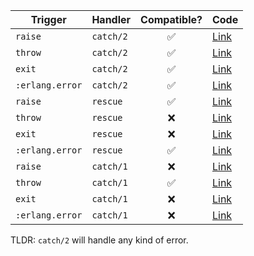Trigger | Handler | Compatible? | Code
--- | --- | :---: | ---
`raise` | `catch/2` | ✅ | [Link](https://github.com/TylerPachal/elixir-error-handling-blogpost/blob/master/test/scenarios_test.exs#L13-L21)
`throw` | `catch/2` | ✅ | [Link](https://github.com/TylerPachal/elixir-error-handling-blogpost/blob/master/test/scenarios_test.exs#L23-L31)
`exit` | `catch/2` | ✅ | [Link](https://github.com/TylerPachal/elixir-error-handling-blogpost/blob/master/test/scenarios_test.exs#L33-L41)
`:erlang.error` | `catch/2` | ✅ | [Link](https://github.com/TylerPachal/elixir-error-handling-blogpost/blob/master/test/scenarios_test.exs#L43-L52)
`raise` | `rescue` | ✅ | [Link](https://github.com/TylerPachal/elixir-error-handling-blogpost/blob/master/test/scenarios_test.exs#L56-L65)
`throw` | `rescue` | ❌ | [Link](https://github.com/TylerPachal/elixir-error-handling-blogpost/blob/master/test/scenarios_test.exs#L67-L76)
`exit` | `rescue` | ❌ | [Link](https://github.com/TylerPachal/elixir-error-handling-blogpost/blob/master/test/scenarios_test.exs#L78-L87)
`:erlang.error` | `rescue` | ✅ | [Link](https://github.com/TylerPachal/elixir-error-handling-blogpost/blob/master/test/scenarios_test.exs#L89-L98)
`raise` | `catch/1` | ❌ | [Link](https://github.com/TylerPachal/elixir-error-handling-blogpost/blob/master/test/scenarios_test.exs#L103-L112)
`throw` | `catch/1` | ✅ | [Link](https://github.com/TylerPachal/elixir-error-handling-blogpost/blob/master/test/scenarios_test.exs#L114-L122)
`exit` | `catch/1` | ❌ | [Link](https://github.com/TylerPachal/elixir-error-handling-blogpost/blob/master/test/scenarios_test.exs#L124-L133)
`:erlang.error` | `catch/1` | ❌ | [Link](https://github.com/TylerPachal/elixir-error-handling-blogpost/blob/master/test/scenarios_test.exs#L135-L144)


TLDR: `catch/2` will handle any kind of error.
